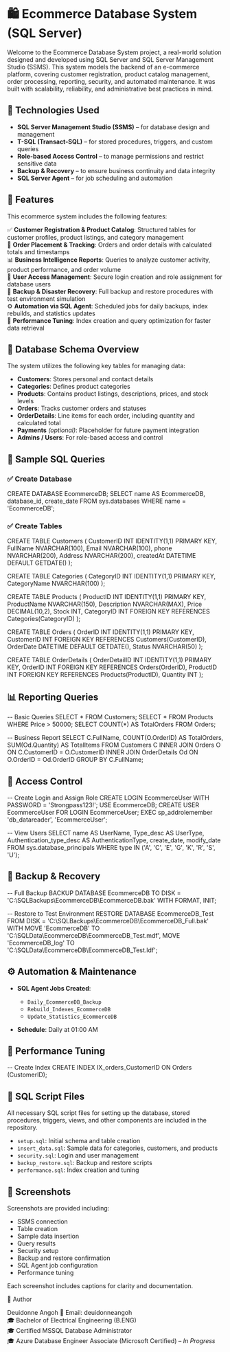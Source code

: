
# 🛍️ Ecommerce Database System (SQL Server)

Welcome to the Ecommerce Database System project, a real-world solution designed and developed using SQL Server and SQL Server Management Studio (SSMS). This system models the backend of an e-commerce platform, covering customer registration, product catalog management, order processing, reporting, security, and automated maintenance. It was built with scalability, reliability, and administrative best practices in mind.

## 🔧 Technologies Used

- **SQL Server Management Studio (SSMS)** – for database design and management  
- **T-SQL (Transact-SQL)** – for stored procedures, triggers, and custom queries  
- **Role-based Access Control** – to manage permissions and restrict sensitive data  
- **Backup & Recovery** – to ensure business continuity and data integrity  
- **SQL Server Agent** – for job scheduling and automation  

## 📁 Features

This ecommerce system includes the following features:

✅ **Customer Registration & Product Catalog**: Structured tables for customer profiles, product listings, and category management  
🛒 **Order Placement & Tracking**: Orders and order details with calculated totals and timestamps  
📊 **Business Intelligence Reports**: Queries to analyze customer activity, product performance, and order volume  
🔐 **User Access Management**: Secure login creation and role assignment for database users  
💾 **Backup & Disaster Recovery**: Full backup and restore procedures with test environment simulation  
⚙️ **Automation via SQL Agent**: Scheduled jobs for daily backups, index rebuilds, and statistics updates  
🚀 **Performance Tuning**: Index creation and query optimization for faster data retrieval  


## 🧱 Database Schema Overview

The system utilizes the following key tables for managing data:

- **Customers**: Stores personal and contact details  
- **Categories**: Defines product categories  
- **Products**: Contains product listings, descriptions, prices, and stock levels  
- **Orders**: Tracks customer orders and statuses  
- **OrderDetails**: Line items for each order, including quantity and calculated total  
- **Payments** *(optional)*: Placeholder for future payment integration  
- **Admins / Users**: For role-based access and control  


## 📜 Sample SQL Queries

### ✅ Create Database

CREATE DATABASE EcommerceDB;
SELECT name AS EcommerceDB, database_id, create_date
FROM sys.databases
WHERE name = 'EcommerceDB';

### ✅ Create Tables

CREATE TABLE Customers (
    CustomerID INT IDENTITY(1,1) PRIMARY KEY,
    FullName NVARCHAR(100),
    Email NVARCHAR(100),
    phone NVARCHAR(200),
    Address NVARCHAR(200),
    createdAt DATETIME DEFAULT GETDATE()
);

CREATE TABLE Categories (
    CategoryID INT IDENTITY(1,1) PRIMARY KEY,
    CategoryName NVARCHAR(100)
);

CREATE TABLE Products (
    ProductID INT IDENTITY(1,1) PRIMARY KEY,
    ProductName NVARCHAR(150),
    Description NVARCHAR(MAX),
    Price DECIMAL(10,2),
    Stock INT,
    CategoryID INT FOREIGN KEY REFERENCES Categories(CategoryID)
);

CREATE TABLE Orders (
    OrderID INT IDENTITY(1,1) PRIMARY KEY,
    CustomerID INT FOREIGN KEY REFERENCES Customers(CustomerID),
    OrderDate DATETIME DEFAULT GETDATE(),
    Status NVARCHAR(50)
);

CREATE TABLE OrderDetails (
    OrderDetailID INT IDENTITY(1,1) PRIMARY KEY,
    OrderID INT FOREIGN KEY REFERENCES Orders(OrderID),
    ProductID INT FOREIGN KEY REFERENCES Products(ProductID),
    Quantity INT
);


## 📊 Reporting Queries

-- Basic Queries
SELECT * FROM Customers;
SELECT * FROM Products WHERE Price > 50000;
SELECT COUNT(*) AS TotalOrders FROM Orders;

-- Business Report
SELECT C.FullName, COUNT(O.OrderID) AS TotalOrders, SUM(Od.Quantity) AS TotalItems
FROM Customers C
INNER JOIN Orders O ON C.CustomerID = O.CustomerID
INNER JOIN OrderDetails Od ON O.OrderID = Od.OrderID
GROUP BY C.FullName;


## 🔐 Access Control

-- Create Login and Assign Role
CREATE LOGIN EcommerceUser WITH PASSWORD = 'Strongpass123!';
USE EcommerceDB;
CREATE USER EcommerceUser FOR LOGIN EcommerceUser;
EXEC sp_addrolemember 'db_datareader', 'EcommerceUser';

-- View Users
SELECT name AS UserName,
       Type_desc AS UserType,
       Authentication_type_desc AS AuthenticationType,
       create_date, modify_date
FROM sys.database_principals
WHERE type IN ('A', 'C', 'E', 'G', 'K', 'R', 'S', 'U');


## 💾 Backup & Recovery

-- Full Backup
BACKUP DATABASE EcommerceDB
TO DISK = 'C:\SQLBackups\EcommerceDB\EcommerceDB.bak'
WITH FORMAT, INIT;

-- Restore to Test Environment
RESTORE DATABASE EcommerceDB_Test
FROM DISK = 'C:\SQLBackups\EcommerceDB\EcommerceDB_Full.bak'
WITH MOVE 'EcommerceDB' TO 'C:\SQLData\EcommerceDB\EcommerceDB_Test.mdf',
     MOVE 'EcommerceDB_log' TO 'C:\SQLData\EcommerceDB\EcommerceDB_Test.ldf';


## ⚙️ Automation & Maintenance

- **SQL Agent Jobs Created**:
  - `Daily_EcommerceDB_Backup`
  - `Rebuild_Indexes_EcommerceDB`
  - `Update_Statistics_EcommerceDB`

- **Schedule**: Daily at 01:00 AM


## 🚀 Performance Tuning

-- Create Index
CREATE INDEX IX_orders_CustomerID ON Orders (CustomerID);

## 📂 SQL Script Files

All necessary SQL script files for setting up the database, stored procedures, triggers, views, and other components are included in the repository. 
- `setup.sql`: Initial schema and table creation  
- `insert_data.sql`: Sample data for categories, customers, and products  
- `security.sql`: Login and user management  
- `backup_restore.sql`: Backup and restore scripts  
- `performance.sql`: Index creation and tuning  


## 📸 Screenshots

Screenshots are provided including:

- SSMS connection  
- Table creation  
- Sample data insertion  
- Query results  
- Security setup  
- Backup and restore confirmation  
- SQL Agent job configuration  
- Performance tuning  

Each screenshot includes captions for clarity and documentation.

🧠 Author

Deuidonne Angoh
📧 Email: deuidonneangoh  
🎓 Bachelor of Electrical Engineering (B.ENG)  
🎓 Certified MSSQL Database Administrator  
🎓 Azure Database Engineer Associate (Microsoft Certified) – *In Progress*
